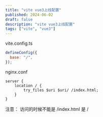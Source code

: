 ```yaml
---
title: "vite vue3上线配置"
published: 2024-06-02
draft: false
description: "vite vue3上线配置"
tags: ["vite", "vue3"]
---
```


vite.config.ts

```js
defineConfig({
  base: "/",
});
```

nginx.conf

```shell
server {
    location / {
        try_files $uri $uri/ /index.html;
    }
}
```

注意： 访问的时候不能是 /index.html 是 /
